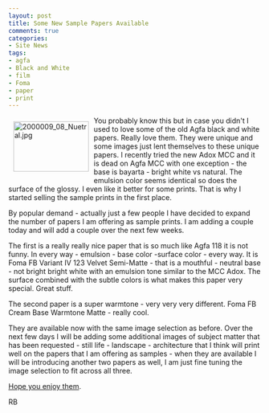 ```yaml
---
layout: post
title: Some New Sample Papers Available
comments: true
categories:
- Site News
tags:
- agfa
- Black and White
- film
- Foma
- paper
- print
---
```

<a rel="lightbox" href="/wp-content/uploads/2010/04/2000009_08_Nuetral.jpg"><img title="2000009_08_Nuetral.jpg" src="/wp-content/uploads/2010/04/.thumbs/.2000009_08_Nuetral.jpg" border="0" alt="2000009_08_Nuetral.jpg" hspace="10" vspace="10" width="150" height="100" align="left" /></a>You probably know this but in case you didn't I used to love some of the old Agfa black and white papers. Really love them. They were unique and some images just lent themselves to these unique papers. I recently tried the new Adox MCC and it is dead on Agfa MCC with one exception - the base is bayarta - bright white vs natural. The emulsion color seems identical so does the surface of the glossy. I even like it better for some prints. That is why I started selling the sample prints in the first place.

By popular demand - actually just a few people I have decided to expand the number of papers I am offering as sample prints. I am adding a couple today and will add a couple over the next few weeks.

The first is a really really nice paper that is so much like Agfa 118 it is not funny. In every way - emulsion - base color -surface color - every way. It is Foma FB Variant IV 123 Velvet Semi-Matte - that is a mouthful - neutral base - not bright bright white with an emulsion tone similar to the MCC Adox. The surface combined with the subtle colors is what makes this paper very special. Great stuff.

The second paper is a super warmtone - very very very different. Foma FB Cream Base Warmtone Matte - really cool.

They are available now with the same image selection as before. Over the next few days I will be adding some additional images of subject matter that has been requested - still life - landscape - architecture that I think will print well on the papers that I am offering as samples - when they are available I will be introducing another two papers as well, I am just fine tuning the image selection to fit across all three.

<a href="http://photo.rwboyer.com/black-and-white-sample-prints/">Hope you enjoy them</a>.

RB